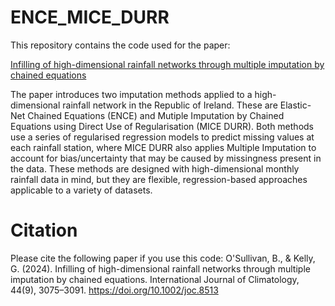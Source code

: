 # ENCE_MICE_DURR

This repository contains the code used for the paper:

[Infilling of high-dimensional rainfall networks through multiple imputation by chained equations](https://rmets.onlinelibrary.wiley.com/doi/full/10.1002/joc.8513)

The paper introduces two imputation methods applied to a high-dimensional rainfall network in the Republic of Ireland. These are Elastic-Net Chained Equations (ENCE) and Mutiple Imputation by Chained Equations using Direct Use of Regularisation (MICE DURR). Both methods use a series of regularised regression models to predict missing values at each rainfall station, where MICE DURR also applies Multiple Imputation to account for bias/uncertainty that may be caused by missingness present in the data. These methods are designed with high-dimensional monthly rainfall data in mind, but they are flexible, regression-based approaches applicable to a variety of datasets.

# Citation

Please cite the following paper if you use this code:
O'Sullivan, B., & Kelly, G. (2024). 
Infilling of high-dimensional rainfall networks through multiple imputation by chained equations. 
International Journal of Climatology, 44(9), 3075–3091. 
https://doi.org/10.1002/joc.8513
